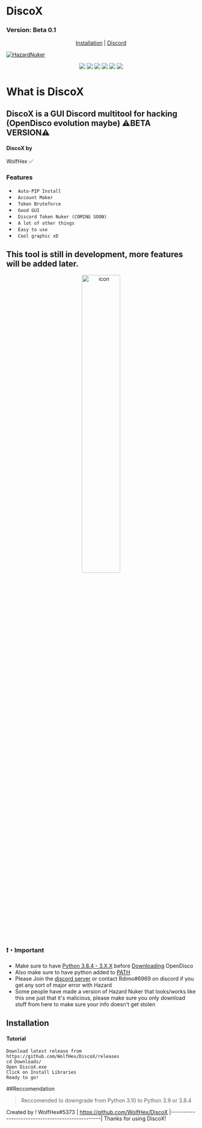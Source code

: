 # DiscoX
### Version: Beta 0.1

</center>

<p align="center">
<a href="https://github.com/WolfHex/DiscoX#Installation">Installation</a> |
<a href="">Discord</a>
</p>

<p align= center</p><a href="https://cheataway.com" target="_blank"><img src="" alt="HazardNuker"></a>
<p align="center">
<img src="https://img.shields.io/github/languages/top/WolfHex/DiscoX?style=flat-square" </a>
<img src="https://img.shields.io/github/last-commit/WolfHex/DiscoX?style=flat-square" </a>
<img src="https://img.shields.io/github/license/WolfHex/DiscoX?style=flat-square" </a>
<img src="https://img.shields.io/github/downloads/WolfHex/DiscoX/total?color=%23daff00&label=1.4.4 Downloads&style=flat-square" </a>
<img src="https://img.shields.io/github/stars/WolfHex/DiscoX?color=%23daff00&label=Stars&style=flat-square" </a>
<img src="https://img.shields.io/github/forks/WolfHex/DiscoX?color=%23daff00&label=Forks&style=flat-square" </a>
</p>

# What is DiscoX

## DiscoX is a GUI Discord multitool for hacking (OpenDisco evolution maybe)    ⚠️BETA VERSION⚠️
                                                       

#### DiscoX by
WolfHex ✅

### Features
* ` Auto-PIP Install`
* ` Account Maker`
* ` Token Bruteforce`
* ` Good GUI`
* ` Discord Token Nuker (COMING SOON)`
* ` A lot of other things`
* ` Easy to use`
* ` Cool graphic xD`

## This tool is still in development, more features will be added later.

<p align="center">
 <img alt="icon" src="https://cdn.discordapp.com/attachments/941807971137101824/942188635632058509/screen.jpg" width="45%">



### ❗・Important
* Make sure to have [Python 3.8.4 - 3.X.X](https://www.python.org/downloads/) before [Downloading](https://github.com/WolfHex/OpenDisco/) OpenDisco
* Also make sure to have python added to [PATH](https://datatofish.com/add-python-to-windows-path/)
* Please Join the [discord server](https://rdimo.github.io/CheatAway/) or contact Rdimo#6969 on discord if you get any sort of major error with Hazard
* Some people have made a version of Hazard Nuker that looks/works like this one just that it's malicious, please make sure you only download stuff from here to make sure your info doesn't get stolen

## Installation 

#### Tutorial
```
Download latest release from https://github.com/WolfHex/DiscoX/releases
cd Downloads/
Open DiscoX.exe
Click on Install Libraries
Ready to go!
```

##Reccomendation

> Reccomended to downgrade from Python 3.10 to Python 3.9 or 3.8.4

Created by ! WolfHex#5373 | https://github.com/WolfHex/DiscoX
|-------------------------------------------------|
Thanks for using DiscoX!

